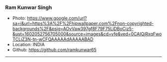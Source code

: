### Ram Kunwar Singh
- Photo: https://www.google.com/url?sa=i&url=https%3A%2F%2Fhipwallpaper.com%2Fnon-copyrighted-backgrounds%2F&psig=AOvVaw397gf8F79F75LiDBoCjz5-&ust=1602052756705000&source=images&cd=vfe&ved=0CAIQjRxqFwoTCLjZ3N-tn-wCFQAAAAAdAAAAABAD
- Location: INDIA
- Github: https://github.com/ramkunwar65
***
